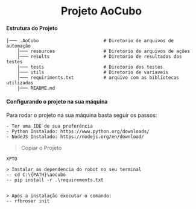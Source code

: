 <h1 align="center">
    Projeto AoCubo
</h1>

#### Estrutura do Projeto

    │─── .AoCubo                        # Diretorio de arquivos de automação
        │─── resources                  # Diretorio de arquivos de ações
        │─── results                    # Diretorio de resultados dos testes
        │─── tests                      # Diretorio dos testes
        │─── utils                      # Diretorio de variaveis
        │─── requiriments.txt           # arquivo com as bibliotecas utilizadas
        │─── README.md

#### Configurando o projeto na sua máquina
Para rodar o projeto na sua máquina basta seguir os passos:

    - Ter uma IDE de sua preferência
    - Python Instalado: https://www.python.org/downloads/
    - NodeJS Instalado: https://nodejs.org/en/download/

   >Copiar o Projeto
   ```
   XPTO
   ```

    > Instalar as dependencia do robot no seu terminal
    -- cd C:\{PATH}\aocubo
    -- pip install -r .\requirements.txt
    

    > Após a instalação executar o comando:
    -- rfbroser init
   
